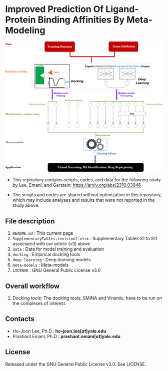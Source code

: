 # Improved Prediction Of Ligand-Protein Binding Affinities By Meta-Modeling
<p align="center">
  <img src="https://github.com/Lee1701/Lee2023a/blob/main/images/Fig1.revised.png" width="600">
</p>

- This repository contains scripts, codes, and data for the following study by Lee, Emani, and Gerstein:
<https://arxiv.org/abs/2310.03946>

- The scripts and codes are shared without optimization in this repository, which may include analyses and results that were not reported in the study above.

## File description
1. `README.md`
  : This current page
2. `SupplementaryTables.revision2.xlsx`
  : Supplementary Tables S1 to S11 associated with our article (v3) above
3. `data`
  : Data for model training and evaluation
4. `docking`
  : Empirical docking tools
5. `deep learning`
  : Deep learning models
6. `meta-models`
  : Meta-models
7. `LICENSE`
  : GNU General Public License v3.0

## Overall workflow 
1. Docking tools: The docking tools, SMINA and Vinardo, have to be run on the complexes of interest.

## Contacts
- Ho-Joon Lee, Ph.D.: **ho-joon.lee[_at_]yale.edu**
- Prashant Emani, Ph.D.: **prashant.emani[_at_]yale.edu**

## License
Released under the GNU General Public License v3.0. See LICENSE.
